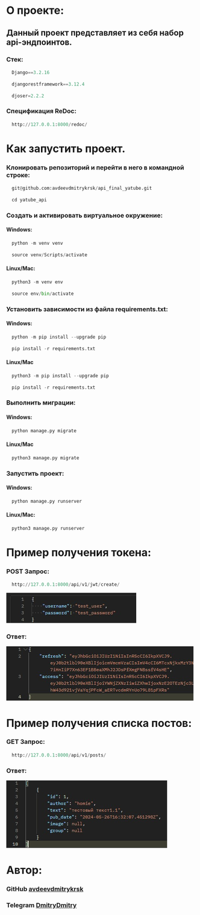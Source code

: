 # О проекте:
## Данный проект представляет из себя набор api-эндпоинтов.
### Стек:
```python
  Django==3.2.16
```
```python
  djangorestframework==3.12.4
```
```python
  djoser=2.2.2
```
### Спецификация ReDoc:
```python
  http://127.0.0.1:8000/redoc/
```
# Как запустить проект.
### **Клонировать репозиторий и перейти в него в командной строке:**
```python 
  git@github.com:avdeevdmitrykrsk/api_final_yatube.git
```
```python
  cd yatube_api
```
### **Cоздать и активировать виртуальное окружение:**
#### Windows:
```python
  python -m venv venv
```
```python
  source venv/Scripts/activate
```
#### Linux/Mac:
```python
  python3 -m venv env
```
```python
  source env/bin/activate
```
### **Установить зависимости из файла requirements.txt:**
#### Windows:
```python
  python -m pip install --upgrade pip
```
```python
  pip install -r requirements.txt
```
#### Linux/Mac
```python
  python3 -m pip install --upgrade pip
```
```python
  pip install -r requirements.txt
```
### **Выполнить миграции:**
#### Windows:
```python
  python manage.py migrate
```
#### Linux/Mac
```python
  python3 manage.py migrate
```
### **Запустить проект:**
#### Windows:
```python
  python manage.py runserver
```
#### Linux/Mac:
```python
  python3 manage.py runserver
```
# Пример получения токена:
### POST Запрос:
```python
  http://127.0.0.1:8000/api/v1/jwt/create/
```
![token_create_request](https://github.com/avdeevdmitrykrsk/api_final_yatube/blob/master/create_token_request.jpg)
### Ответ:
![token_create_response](https://github.com/avdeevdmitrykrsk/api_final_yatube/blob/master/create_token_response.jpg)
# Пример получения списка постов:
### GET Запрос:
```python
  http://127.0.0.1:8000/api/v1/posts/
```
### Ответ:
![post_listResponse](https://github.com/avdeevdmitrykrsk/api_final_yatube/blob/master/post_list_response.jpg)
# Автор:
### GitHub [avdeevdmitrykrsk](https://github.com/avdeevdmitrykrsk)
### Telegram [DmitryDmitry](https://t.me/h0mie_s)
